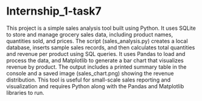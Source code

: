 # Internship_1-task7

This project is a simple sales analysis tool built using Python. It uses SQLite to store and manage grocery sales data, including product names, quantities sold, and prices. The script (sales_analysis.py) creates a local database, inserts sample sales records, and then calculates total quantities and revenue per product using SQL queries. It uses Pandas to load and process the data, and Matplotlib to generate a bar chart that visualizes revenue by product. The output includes a printed summary table in the console and a saved image (sales_chart.png) showing the revenue distribution. This tool is useful for small-scale sales reporting and visualization and requires Python along with the Pandas and Matplotlib libraries to run.
